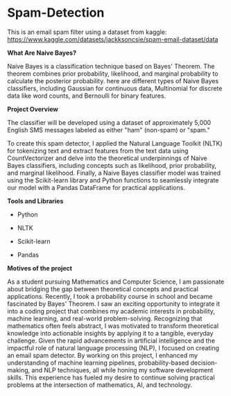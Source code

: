 # Spam-Detection
This is an email spam filter using a dataset from kaggle: https://www.kaggle.com/datasets/jackksoncsie/spam-email-dataset/data

**What Are Naive Bayes?**

Naive Bayes is a classification technique based on Bayes' Theorem. The theorem combines prior probability, likelihood, and marginal probability to calculate the posterior probability. here are different types of Naive Bayes classifiers, including Gaussian for continuous data, Multinomial for discrete data like word counts, and Bernoulli for binary features.

**Project Overview**

The classifier will be developed using a dataset of approximately 5,000 English SMS messages labeled as either "ham" (non-spam) or "spam."

To create this spam detector, I applied the Natural Language Toolkit (NLTK) for tokenizing text and extract features from the text data using CountVectorizer and delve into the theoretical underpinnings of Naive Bayes classifiers, including concepts such as likelihood, prior probability, and marginal likelihood. Finally, a Naive Bayes classifier model was trained using the Scikit-learn library and Python functions to seamlessly integrate our model with a Pandas DataFrame for practical applications.

**Tools and Libraries**

- Python

- NLTK

- Scikit-learn

- Pandas

**Motives of the project**

As a student pursuing Mathematics and Computer Science, I am passionate about bridging the gap between theoretical concepts and practical applications. Recently, I took a probability course in school and became fascinated by Bayes' Theorem. I saw an exciting opportunity to integrate it into a coding project that combines my academic interests in probability, machine learning, and real-world problem-solving. Recognizing that mathematics often feels abstract, I was motivated to transform theoretical knowledge into actionable insights by applying it to a tangible, everyday challenge. Given the rapid advancements in artificial intelligence and the impactful role of natural language processing (NLP), I focused on creating an email spam detector. By working on this project, I enhanced my understanding of machine learning pipelines, probability-based decision-making, and NLP techniques, all while honing my software development skills. This experience has fueled my desire to continue solving practical problems at the intersection of mathematics, AI, and technology.
